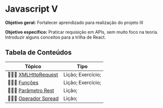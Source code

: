 # Javascript V

**Objetivo geral:**  Fortalecer aprendizado para realização do projeto III

**Objetivo específico:** Praticar requisição em APIs, sem muito foco na teoria. Introduzir alguns conceitos para a trilha de React.

## Tabela de Conteúdos

| Tópico      | Tipo |
| ----------- | ----------- |
| 👩🏾‍🏫 [XMLHttpRequest](01.%20XMLHttpRequest/README.md) | Lição; Exercício; |
| 👩🏾‍🏫 [Funções](02.%20Javascript/01.%20Funções.md) | Lição; Exercício; |
| 👩🏾‍🏫 [Parâmetro Rest](02.%20Javascript/01.%20Parâmetro01.%20Rest.md) | Lição; |
| 👩🏾‍🏫 [Operador Spread](03.%20Javascript/01.%20Operador01.%20Spread.md) | Lição; |

